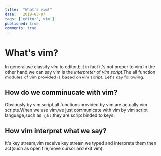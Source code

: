 ```yaml
---
title:  "What's vim!"
date:   2018-03-07 
tags: ['editor','vim']
published: true
comments: true
---
```


# What's vim?

  In general,we classify *vim* to editor,but in fact it's not proper to vim.In the other hand,we can say vim is the *interpreter* of *vim script*.The all function modules of vim provided is based on vim script. Let's say following.

## How do we comminucate with vim?
  
  Obviously by vim script,all functions provided by vim are actually vim scripts.When we use vim,we just communicate with vim by vim script language,such as `hjkl`,they are script binded to keys.

## How vim interpret what we say?
  
  It's key stream,vim receive key stream we typed and interprete them then act(such as open file,move cursor and exit vim).
